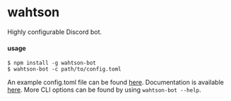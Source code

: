 # wahtson

Highly configurable Discord bot.

#### usage

```
$ npm install -g wahtson-bot
$ wahtson-bot -c path/to/config.toml
```

An example config.toml file can be found [here](https://github.com/wahtson/bot/blob/master/config-example.toml). Documentation is available [here](https://wahtson.js.org/wiki/2.2.0/config). More CLI options can be found by using `wahtson-bot --help`.
